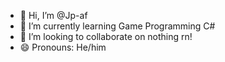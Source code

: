 - 👋 Hi, I’m @Jp-af
- 🌱 I’m currently learning Game Programming C#
- 💞️ I’m looking to collaborate on nothing rn!
- 😄 Pronouns: He/him


<!---
Jp-af/Jp-af is a ✨ special ✨ repository because its `README.md` (this file) appears on your GitHub profile.
You can click the Preview link to take a look at your changes.
--->
